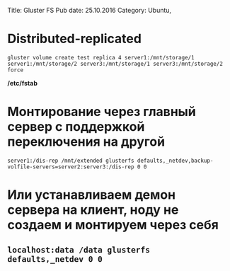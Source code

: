 Title: Gluster FS
Pub date: 25.10.2016
Category: Ubuntu, 

# Distributed-replicated
`gluster volume create test replica 4 server1:/mnt/storage/1 server1:/mnt/storage/2 server3:/mnt/storage/1 server3:/mnt/storage/2 force`

**/etc/fstab**
# Монтирование через главный сервер с поддержкой переключения на другой
`server1:/dis-rep /mnt/extended glusterfs defaults,_netdev,backup-volfile-servers=server2:server3:/dis-rep 0 0`

# Или устанавливаем демон сервера на клиент, ноду не создаем и монтируем через себя
`localhost:data /data glusterfs defaults,_netdev 0 0`
-----